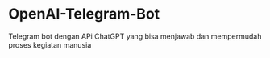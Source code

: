 # OpenAI-Telegram-Bot
Telegram bot dengan APi ChatGPT yang bisa menjawab dan mempermudah proses kegiatan manusia

